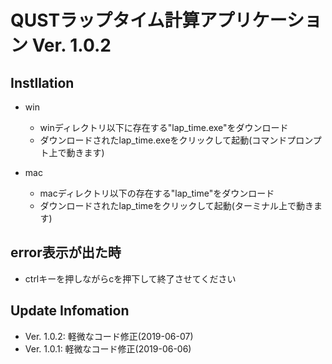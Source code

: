# QUSTラップタイム計算アプリケーション Ver. 1.0.2

## Instllation
* win
    * winディレクトリ以下に存在する"lap_time.exe"をダウンロード
    * ダウンロードされたlap_time.exeをクリックして起動(コマンドプロンプト上で動きます)

* mac
    * macディレクトリ以下の存在する"lap_time"をダウンロード
    * ダウンロードされたlap_timeをクリックして起動(ターミナル上で動きます)

## error表示が出た時
* ctrlキーを押しながらcを押下して終了させてください

## Update Infomation
* Ver. 1.0.2: 軽微なコード修正(2019-06-07)
* Ver. 1.0.1: 軽微なコード修正(2019-06-06)